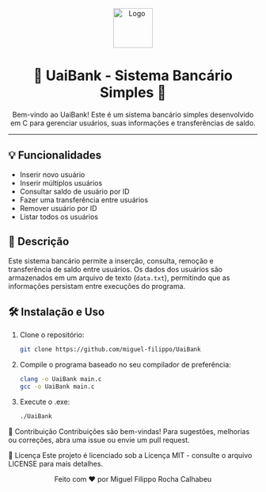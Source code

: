 <div align="center">
  <img src="https://github.com/miguel-filippo/UaiBank/raw/main/logo.png" alt="Logo" width="80" height="80">
  <h1>🚀 UaiBank - Sistema Bancário Simples 🏦</h1>
  <p>
    Bem-vindo ao UaiBank! Este é um sistema bancário simples desenvolvido em C para gerenciar usuários, suas informações e transferências de saldo.
  </p>
</div>

---

## 💡 Funcionalidades
- Inserir novo usuário
- Inserir múltiplos usuários
- Consultar saldo de usuário por ID
- Fazer uma transferência entre usuários
- Remover usuário por ID
- Listar todos os usuários

## 📝 Descrição
Este sistema bancário permite a inserção, consulta, remoção e transferência de saldo entre usuários. Os dados dos usuários são armazenados em um arquivo de texto (`data.txt`), permitindo que as informações persistam entre execuções do programa.

## 🛠️ Instalação e Uso
1. Clone o repositório:
   ```sh
   git clone https://github.com/miguel-filippo/UaiBank

2. Compile o programa baseado no seu compilador de preferência:
   ```sh
   clang -o UaiBank main.c
   gcc -o UaiBank main.c

3. Execute o .exe:
   ```sh
   ./UaiBank

🤝 Contribuição
Contribuições são bem-vindas! Para sugestões, melhorias ou correções, abra uma issue ou envie um pull request.

📄 Licença
Este projeto é licenciado sob a Licença MIT - consulte o arquivo LICENSE para mais detalhes.

<div align="center">
  Feito com ❤️ por Miguel Filippo Rocha Calhabeu
</div>

